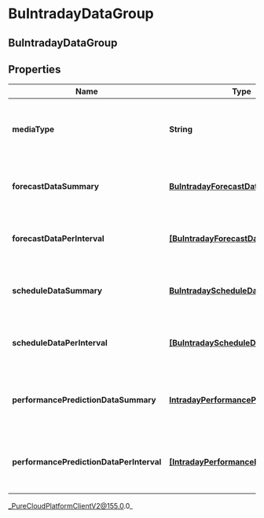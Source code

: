 # BuIntradayDataGroup

## BuIntradayDataGroup

## Properties

|Name | Type | Description | Notes|
|------------ | ------------- | ------------- | -------------|
| **mediaType** | **String** | The media type associated with this intraday group | [optional] |
| **forecastDataSummary** | [**BuIntradayForecastData**](BuIntradayForecastData) | Forecast data summary for this date range | [optional] |
| **forecastDataPerInterval** | [**[BuIntradayForecastData]**](BuIntradayForecastData) | Forecast data per interval for this date range | [optional] |
| **scheduleDataSummary** | [**BuIntradayScheduleData**](BuIntradayScheduleData) | Schedule data summary for this date range | [optional] |
| **scheduleDataPerInterval** | [**[BuIntradayScheduleData]**](BuIntradayScheduleData) | Schedule data per interval for this date range | [optional] |
| **performancePredictionDataSummary** | [**IntradayPerformancePredictionData**](IntradayPerformancePredictionData) | Performance prediction data summary for this date range | [optional] |
| **performancePredictionDataPerInterval** | [**[IntradayPerformancePredictionData]**](IntradayPerformancePredictionData) | Performance prediction data per interval for this date range | [optional] |



_PureCloudPlatformClientV2@155.0.0_
